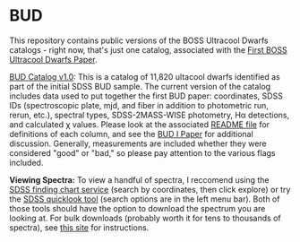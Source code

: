 # BUD
This repository contains public versions of the BOSS Ultracool Dwarfs catalogs - right now, that's just one catalog, associated with the [First BOSS Ultracool Dwarfs Paper](http://adsabs.harvard.edu/abs/2015AJ....149..158S). 

[BUD Catalog v1.0](BUD_v1_0.fits): This is a catalog of 11,820 ultacool dwarfs identified as part of the initial SDSS BUD sample. The current version of the catalog includes data used to put together the first BUD paper: coordinates, SDSS IDs (spectroscopic plate, mjd, and fiber in addition to photometric run, rerun, etc.), spectral types, SDSS-2MASS-WISE photometry, Hα detections, and calculated χ values. Please look at the associated [README file](BUD_v1_0.README.txt) for definitions of each column, and see the [BUD I Paper](http://adsabs.harvard.edu/abs/2015AJ....149..158S) for additional discussion. Generally, measurements are included whether they were considered "good" or "bad," so please pay attention to the various flags included.

**Viewing Spectra:**
To view a handful of spectra, I reccomend using the [SDSS finding chart service](https://skyserver.sdss.org/dr12/en/tools/chart/chartinfo.aspx) (search by coordinates, then click explore) or try the [SDSS quicklook tool](http://skyserver.sdss.org/dr12/en/tools/quicklook/) (search options are in the left menu bar). Both of those tools should have the option to download the spectrum you are looking at. For bulk downloads (probably worth it for tens to thousands of spectra), see [this site](http://www.sdss.org/dr12/data_access/bulk/#OpticalSpectraPer-ObjectFiles) for instructions.
